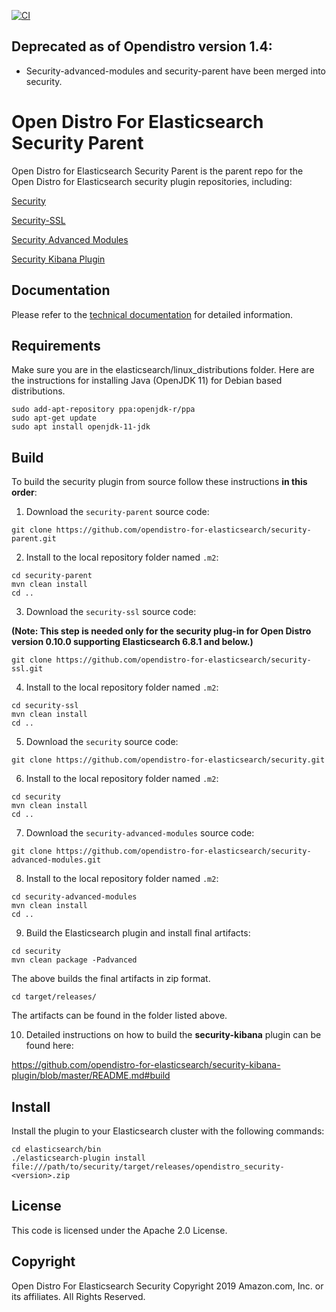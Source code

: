 
[![CI](https://github.com/opendistro-for-elasticsearch/security-parent/workflows/CI/badge.svg?branch=master)](https://github.com/opendistro-for-elasticsearch/security-parent/actions)

## Deprecated as of Opendistro version 1.4:

* Security-advanced-modules and security-parent have been merged into security.

# Open Distro For Elasticsearch Security Parent

Open Distro for Elasticsearch Security Parent is the parent repo for the Open Distro for Elasticsearch security plugin repositories, including:

[Security]( https://github.com/opendistro-for-elasticsearch/security)

[Security-SSL]( https://github.com/opendistro-for-elasticsearch/security-ssl)

[Security Advanced Modules]( https://github.com/opendistro-for-elasticsearch/security-advanced-modules)

[Security Kibana Plugin]( https://github.com/opendistro-for-elasticsearch/security-kibana-plugin)

## Documentation
Please refer to the [technical documentation](https://opendistro.github.io/for-elasticsearch-docs/docs/security-configuration) for detailed information.

## Requirements

Make sure you are in the elasticsearch/linux_distributions folder. Here are the instructions for installing Java (OpenJDK 11) for Debian based distributions.

```
sudo add-apt-repository ppa:openjdk-r/ppa
sudo apt-get update
sudo apt install openjdk-11-jdk
```

## Build
To build the security plugin from source follow these instructions **in this order**:


1. Download the `security-parent` source code:

```
git clone https://github.com/opendistro-for-elasticsearch/security-parent.git
```

2. Install to the local repository folder named `.m2`: 


```
cd security-parent
mvn clean install
cd ..
```

3. Download the `security-ssl` source code:

**(Note: This step is needed only for the security plug-in for Open Distro version 0.10.0 supporting Elasticsearch 6.8.1 and below.)**

```
git clone https://github.com/opendistro-for-elasticsearch/security-ssl.git
```

4. Install to the local repository folder named `.m2`: 

```
cd security-ssl
mvn clean install
cd ..
```

5. Download the `security` source code:

```
git clone https://github.com/opendistro-for-elasticsearch/security.git
```

6. Install to the local repository folder named `.m2`: 

```
cd security
mvn clean install
cd ..
```

7. Download the `security-advanced-modules` source code:

```
git clone https://github.com/opendistro-for-elasticsearch/security-advanced-modules.git
```

8. Install to the local repository folder named `.m2`: 

```
cd security-advanced-modules
mvn clean install
cd ..
```

9. Build the Elasticsearch plugin and install final artifacts:

```
cd security
mvn clean package -Padvanced
```

The above builds the final artifacts in zip format. 

```
cd target/releases/
```

The artifacts can be found in the folder listed above.

10. Detailed instructions on how to build the **security-kibana** plugin can be found here: 

https://github.com/opendistro-for-elasticsearch/security-kibana-plugin/blob/master/README.md#build


## Install

Install the plugin to your Elasticsearch cluster with the following commands:

```
cd elasticsearch/bin
./elasticsearch-plugin install file:///path/to/security/target/releases/opendistro_security-<version>.zip
```

## License

This code is licensed under the Apache 2.0 License. 

## Copyright

Open Distro For Elasticsearch Security Copyright 2019 Amazon.com, Inc. or its affiliates. All Rights Reserved.

